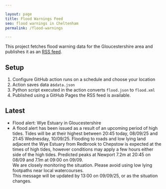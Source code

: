 ```yaml
---

layout: page
title: Flood Warnings Feed
seo: flood warnings in Cheltenham
permalink: /flood-warnings

---
```


This project fetches flood warning data for the Gloucestershire area and publishes it as an [RSS feed](/flood.xml).

## Setup

1. Configure GitHub action runs on a schedule and choose your location
2. Action saves data as`data.json`
3. Python script executed in the action converts `flood.json` to `flood.xml`
4. Published using a GitHub Pages the RSS feed is available.

## Latest

<!-- flood_marker starts -->
- Flood alert: Wye Estuary in Gloucestershire
- A flood alert has been issued as a result of an upcoming period of high tides. Tides will be at their highest between 20:45 today, 08/09/25 and 21:45 Wednesday, 10/09/25. Flooding to roads and low lying land adjacent the Wye Estuary from Redbrook to Chepstow is expected at the times of high tides, however conditions may apply a few hours either side of the high tides.
Predicted peaks at Newport 7.2m at 20:45 on 08/09 and 7.1m at 09:00 on 09/09.  
We are closely monitoring the situation.
Please avoid using low lying footpaths near local watercourses.  
This message will be updated by 13:00 on 09/09/25, or as the situation changes.

<!-- flood_marker ends -->